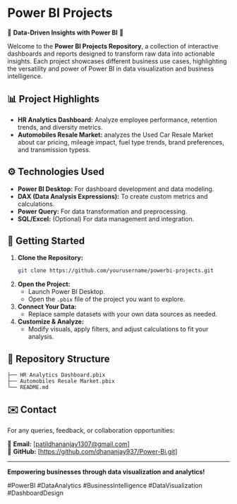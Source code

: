 # Power BI Projects

🚀 **Data-Driven Insights with Power BI** 🚀

Welcome to the **Power BI Projects Repository**, a collection of interactive dashboards and reports designed to transform raw data into actionable insights. Each project showcases different business use cases, highlighting the versatility and power of Power BI in data visualization and business intelligence.

## 📊 **Project Highlights**
- **HR Analytics Dashboard:** Analyze employee performance, retention trends, and diversity metrics.
- **Automobiles Resale Market:** analyzes the Used Car Resale Market  about car pricing, mileage impact, fuel type trends, brand preferences, and transmission typess.


## ⚙️ **Technologies Used**
- **Power BI Desktop:** For dashboard development and data modeling.
- **DAX (Data Analysis Expressions):** To create custom metrics and calculations.
- **Power Query:** For data transformation and preprocessing.
- **SQL/Excel:** (Optional) For data management and integration.

## 🚀 **Getting Started**
1. **Clone the Repository:**
   ```bash
   git clone https://github.com/yourusername/powerbi-projects.git
   ```
2. **Open the Project:**
   - Launch Power BI Desktop.
   - Open the `.pbix` file of the project you want to explore.
3. **Connect Your Data:**
   - Replace sample datasets with your own data sources as needed.
4. **Customize & Analyze:**
   - Modify visuals, apply filters, and adjust calculations to fit your analysis.

## 📂 **Repository Structure**
```
├── HR Analytics Dashboard.pbix
├── Automobiles Resale Market.pbix
└── README.md
```

## ✉️ **Contact**
For any queries, feedback, or collaboration opportunities:

📧 **Email:** [patildhananjay1307@gmail.com]  
🔗 **GitHub:** [https://github.com/dhananjay937/Power-Bi.git]

---

**Empowering businesses through data visualization and analytics!**  

#PowerBI #DataAnalytics #BusinessIntelligence #DataVisualization #DashboardDesign

